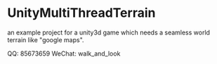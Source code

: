 UnityMultiThreadTerrain
=======================

an example project for a unity3d game which needs a seamless world terrain like "google maps".

QQ: 85673659
WeChat: walk_and_look
